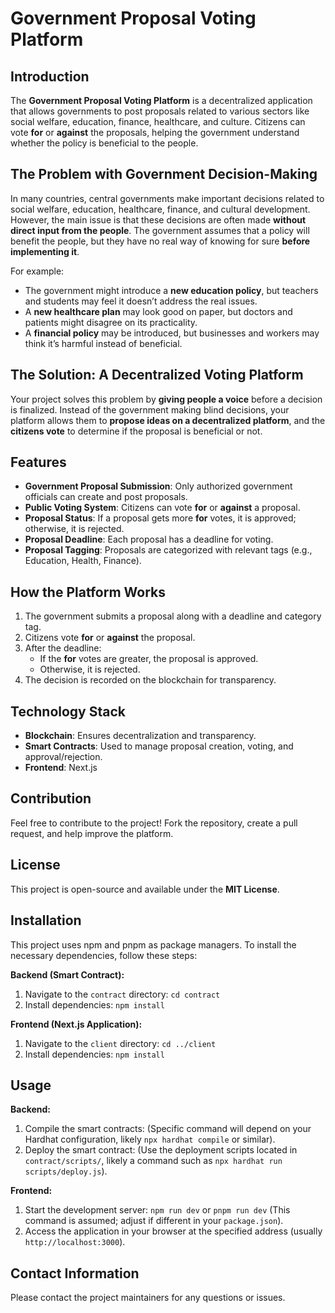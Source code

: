 # Government Proposal Voting Platform

## Introduction
The **Government Proposal Voting Platform** is a decentralized application that allows governments to post proposals related to various sectors like social welfare, education, finance, healthcare, and culture. Citizens can vote **for** or **against** the proposals, helping the government understand whether the policy is beneficial to the people.

## The Problem with Government Decision-Making
In many countries, central governments make important decisions related to social welfare, education, healthcare, finance, and cultural development. However, the main issue is that these decisions are often made **without direct input from the people**. The government assumes that a policy will benefit the people, but they have no real way of knowing for sure **before implementing it**.

For example:
- The government might introduce a **new education policy**, but teachers and students may feel it doesn’t address the real issues.
- A **new healthcare plan** may look good on paper, but doctors and patients might disagree on its practicality.
- A **financial policy** may be introduced, but businesses and workers may think it’s harmful instead of beneficial.

## The Solution: A Decentralized Voting Platform
Your project solves this problem by **giving people a voice** before a decision is finalized. Instead of the government making blind decisions, your platform allows them to **propose ideas on a decentralized platform**, and the **citizens vote** to determine if the proposal is beneficial or not.

## Features
- **Government Proposal Submission**: Only authorized government officials can create and post proposals.
- **Public Voting System**: Citizens can vote **for** or **against** a proposal.
- **Proposal Status**: If a proposal gets more **for** votes, it is approved; otherwise, it is rejected.
- **Proposal Deadline**: Each proposal has a deadline for voting.
- **Proposal Tagging**: Proposals are categorized with relevant tags (e.g., Education, Health, Finance).

## How the Platform Works
1. The government submits a proposal along with a deadline and category tag.
2. Citizens vote **for** or **against** the proposal.
3. After the deadline:
   - If the **for** votes are greater, the proposal is approved.
   - Otherwise, it is rejected.
4. The decision is recorded on the blockchain for transparency.

## Technology Stack
- **Blockchain**: Ensures decentralization and transparency.
- **Smart Contracts**: Used to manage proposal creation, voting, and approval/rejection.
- **Frontend**: Next.js



## Contribution
Feel free to contribute to the project! Fork the repository, create a pull request, and help improve the platform.

## License
This project is open-source and available under the **MIT License**.

## Installation

This project uses npm and pnpm as package managers.  To install the necessary dependencies, follow these steps:

**Backend (Smart Contract):**

1. Navigate to the `contract` directory: `cd contract`
2. Install dependencies: `npm install` 

**Frontend (Next.js Application):**

1. Navigate to the `client` directory: `cd ../client`
2. Install dependencies: `npm install`

## Usage

**Backend:**

1. Compile the smart contracts:  (Specific command will depend on your Hardhat configuration, likely `npx hardhat compile` or similar).
2. Deploy the smart contract: (Use the deployment scripts located in `contract/scripts/`, likely a command such as `npx hardhat run scripts/deploy.js`).

**Frontend:**

1. Start the development server: `npm run dev` or `pnpm run dev` (This command is assumed; adjust if different in your `package.json`).
2. Access the application in your browser at the specified address (usually `http://localhost:3000`).

## Contact Information

Please contact the project maintainers for any questions or issues.  